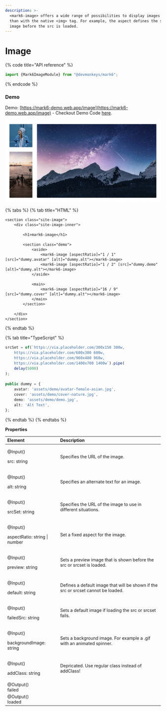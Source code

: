 ```yaml
---
description: >-
  <mark6-image> offers a wide range of possibilities to display images cleaner
  than with the native <img> tag. For example, the aspect defines the size of an
  image before the src is loaded.
---
```


# Image

{% code title="API reference" %}
```typescript
import {Mark6ImageModule} from "@devmonkeys/mark6";
```
{% endcode %}

### Demo

Demo: [https://mark6-demo.web.app/image](https://mark6-demo.web.app/image) - Checkout Demo Code [here](https://github.com/DevMonkeysDE/mark6/blob/master/src/app/sites/site-image/site-image.component.html).

![Fading animation after loading the src or srcset.](../.gitbook/assets/mark6-image-example.gif)

{% tabs %}
{% tab title="HTML" %}
```markup
<section class="site-image">
    <div class="site-image-inner">

        <h1>mark6-image</h1>

        <section class="demo">
            <aside>
                <mark6-image [aspectRatio]="1 / 1" [src]="dummy.avatar" [alt]="dummy.alt"></mark6-image>
                <mark6-image [aspectRatio]="1 / 2" [src]="dummy.demo" [alt]="dummy.alt"></mark6-image>
            </aside>

            <main>
                <mark6-image [aspectRatio]="16 / 9" [src]="dummy.cover" [alt]="dummy.alt"></mark6-image>
            </main>
        </section>

    </div>
</section>
```
{% endtab %}

{% tab title="TypeScript" %}
```typescript
srcSet = of(`https://via.placeholder.com/300x150 300w,
    https://via.placeholder.com/600x300 600w,
    https://via.placeholder.com/960x480 960w,
    https://via.placeholder.com/1400x700 1400w`).pipe(
    delay(5000)
);

public dummy = {
    avatar: 'assets/demo/avatar-female-asian.jpg',
    cover: 'assets/demo/cover-nature.jpg',
    demo: 'assets/demo/demo.jpg',
    alt: 'Alt Text',
};
```
{% endtab %}
{% endtabs %}

**Properties**

<table>
  <thead>
    <tr>
      <th style="text-align:left">Element</th>
      <th style="text-align:left">Description</th>
    </tr>
  </thead>
  <tbody>
    <tr>
      <td style="text-align:left">
        <p>@Input()</p>
        <p>src: string</p>
      </td>
      <td style="text-align:left">Specifies the URL of the image.</td>
    </tr>
    <tr>
      <td style="text-align:left">
        <p>@Input()</p>
        <p>alt: string</p>
      </td>
      <td style="text-align:left">Specifies an alternate text for an image.</td>
    </tr>
    <tr>
      <td style="text-align:left">
        <p>@Input()</p>
        <p>srcSet: string</p>
      </td>
      <td style="text-align:left">Specifies the URL of the image to use in different situations.</td>
    </tr>
    <tr>
      <td style="text-align:left">
        <p>@Input()</p>
        <p>aspectRatio: string | number</p>
      </td>
      <td style="text-align:left">Set a fixed aspect for the image.</td>
    </tr>
    <tr>
      <td style="text-align:left">
        <p>@Input()</p>
        <p>preview: string</p>
      </td>
      <td style="text-align:left">Sets a preview image that is shown before the src or srcset is loaded.</td>
    </tr>
    <tr>
      <td style="text-align:left">
        <p>@Input()</p>
        <p>default: string</p>
      </td>
      <td style="text-align:left">Defines a default image that will be shown if the src or srcset cannot
        be loaded.</td>
    </tr>
    <tr>
      <td style="text-align:left">
        <p>@Input()</p>
        <p>failedSrc: string</p>
      </td>
      <td style="text-align:left">Sets a default image if loading the src or srcset fails.</td>
    </tr>
    <tr>
      <td style="text-align:left">
        <p>@Input()</p>
        <p>backgroundImage: string</p>
      </td>
      <td style="text-align:left">Sets a background image. For example a .gif with an animated spinner.</td>
    </tr>
    <tr>
      <td style="text-align:left">
        <p>@Input()</p>
        <p>addClass: string</p>
      </td>
      <td style="text-align:left">Depricated. Use regular class instead of addClass!</td>
    </tr>
    <tr>
      <td style="text-align:left">@Output()
        <br />failed</td>
      <td style="text-align:left"></td>
    </tr>
    <tr>
      <td style="text-align:left">@Output()
        <br />loaded</td>
      <td style="text-align:left"></td>
    </tr>
  </tbody>
</table>

